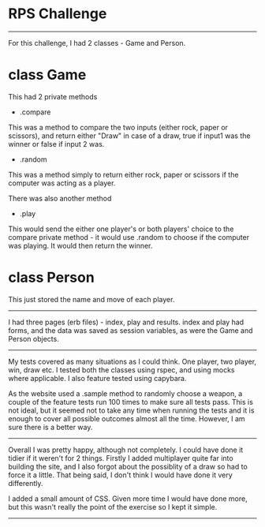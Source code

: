 # RPS Challenge
-----------------

For this challenge, I had 2 classes - Game and Person.

# class Game

This had 2 private methods

- .compare

This was a method to compare the two inputs (either rock, paper or scissors), and return either "Draw" in case of a draw, true if input1 was the winner or false if input 2 was.
	
- .random

This was a method simply to return either rock, paper or scissors if the computer was acting as a player.

There was also another method

- .play

This would send the either one player's or both players' choice to the compare private method - it would use .random to choose if the computer was playing. It would then return the winner.

# class Person

This just stored the name and move of each player.

--------------------------------

I had three pages (erb files) - index, play and results. index and play had forms, and the data was saved as session variables, as were the Game and Person objects.

------------------------

My tests covered as many situations as I could think. One player, two player, win, draw etc. I tested both the classes using rspec, and using mocks where applicable. I also feature tested using capybara.

As the website used a .sample method to randomly choose a weapon, a couple of the feature tests run 100 times to make sure all tests pass. This is not ideal, but it seemed not to take any time when running the tests and it is enough to cover all possible outcomes almost all the time. However, I am sure there is a better way.

---------------------

Overall I was pretty happy, although not completely. I could have done it tidier if it weren't for 2 things. Firstly I added multiplayer quite far into building the site, and I also forgot about the possiblity of a draw so had to force it a little. That being said, I don't think I would have done it very differently.

I added a small amount of CSS. Given more time I would have done more, but this wasn't really the point of the exercise so I kept it simple.

--------------------
